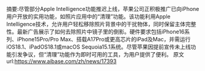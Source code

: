 摘要:尽管部分Apple Intelligence功能推迟上线，苹果公司正积极推广已向iPhone用户开放的实用功能，如照片应用中的“清理”功能。该功能利用Apple Intelligence技术，允许用户轻松移除照片背景中的干扰物体，同时保留主体完整性。最新广告展示了如何去除照片中镜子里的倒影。硬件要求包括iPhone16系列、iPhone15Pro/Pro Max、搭载A17Pro或更高芯片的iPad及Mac，并需运行iOS18.1、iPadOS18.1或macOS Sequoia15.1系统。尽管苹果因提前宣传未上线功能引发争议，但“清理”功能作为即时可用的工具，为用户提供了便利。
原文url:https://www.aibase.com/zh/news/17393
